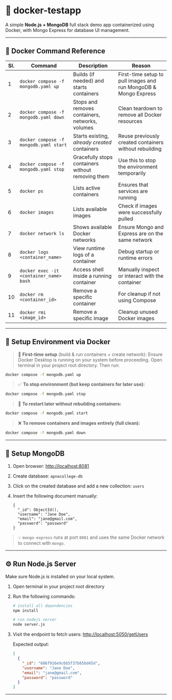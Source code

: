 # 🚀 docker-testapp

A simple **Node.js + MongoDB** full stack demo app containerized using Docker, with Mongo Express for database UI management.

---

## 🐳 Docker Command Reference

| Sl. | Command                                 | Description                                       | Reason                                                          |
| --- | --------------------------------------- | ------------------------------------------------- | --------------------------------------------------------------- |
| 1   | `docker compose -f mongodb.yaml up`     | Builds (if needed) and starts containers          | First-time setup to pull images and run MongoDB & Mongo Express |
| 2   | `docker compose -f mongodb.yaml down`   | Stops and removes containers, networks, volumes   | Clean teardown to remove all Docker resources                   |
| 3   | `docker compose -f mongodb.yaml start`  | Starts existing, _already created_ containers     | Reuse previously created containers without rebuilding          |
| 4   | `docker compose -f mongodb.yaml stop`   | Gracefully stops containers without removing them | Use this to stop the environment temporarily                    |
| 5   | `docker ps`                             | Lists active containers                           | Ensures that services are running                               |
| 6   | `docker images`                         | Lists available images                            | Check if images were successfully pulled                        |
| 7   | `docker network ls`                     | Shows available Docker networks                   | Ensure Mongo and Express are on the same network                |
| 8   | `docker logs <container_name>`          | View runtime logs of a container                  | Debug startup or runtime errors                                 |
| 9   | `docker exec -it <container_name> bash` | Access shell inside a running container           | Manually inspect or interact with the container                 |
| 10  | `docker rm <container_id>`              | Remove a specific container                       | For cleanup if not using Compose                                |
| 11  | `docker rmi <image_id>`                 | Remove a specific image                           | Cleanup unused Docker images                                    |

---

## 🔧 Setup Environment via Docker

> 🧠 **First-time setup** (build & run containers + create network):
> Ensure Docker Desktop is running on your system before proceeding. Open terminal in your project root directory. Then run:

```bash
docker compose -f mongodb.yaml up
```

> ✅ **To stop environment (but keep containers for later use):**

```bash
docker compose -f mongodb.yaml stop
```

> 🔁 **To restart later without rebuilding containers:**

```bash
docker compose -f mongodb.yaml start
```

> ❌ **To remove containers and images entirely (full clean):**

```bash
docker compose -f mongodb.yaml down
```

---

## 🧱 Setup MongoDB

1. Open browser: [http://localhost:8081](http://localhost:8081)
2. Create database: `apnacollege-db`
3. Click on the created database and add a new collection: `users`
4. Insert the following document manually:

   ```
   {
     "_id": ObjectId(),
     "username": "Jane Doe",
     "email": "jane@gmail.com",
     "password": "password"
   }
   ```

> 💡 `mongo-express` runs at port `8081` and uses the same Docker network to connect with `mongo`.

---

## ⚙️ Run Node.js Server

Make sure Node.js is installed on your local system.

1. Open terminal in your project root directory

2. Run the following commands:

   ```bash
   # install all dependencies
   npm install

   # run nodejs server
   node server.js
   ```

3. Visit the endpoint to fetch users:
   [http://localhost:5050/getUsers](http://localhost:5050/getUsers)

   Expected output:

   ```json
   [
     {
       "_id": "686f916e9c6b5f37b65bd45d",
       "username": "Jane Doe",
       "email": "jane@gmail.com",
       "password": "password"
     }
   ]
   ```

---
